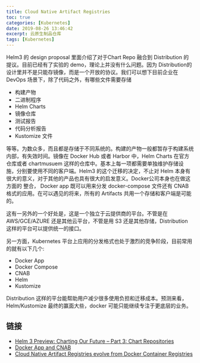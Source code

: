 ```yaml
---
title: Cloud Native Artifact Registries
toc: true
categories: [Kubernetes]
date: 2019-08-26 13:46:42
excerpt: 云原生制品仓库
tags: [Kubernetes]
---
```




Helm3 的 design proposal 里面介绍了对于Chart Repo 融合到 Distribution 的提议。目前已经有了实验的 demo，理论上并没有什么问题。因为 Distribution的设计里并不是只能存镜像，而是一个开放的协议。我们可以想下目前企业在 DevOps 场景下，除了代码之外，有哪些文件需要存储

* 构建产物
* 二进制程序
* Helm Charts
* 镜像仓库
* 测试报告
* 代码分析报告
* Kustomize 文件

等等。为数众多，而且都是存储于不同系统的。构建的产物一般都暂存于构建系统内部，有失效时间。镜像在 Docker Hub 或者 Harbor 中，Helm Charts 在官方仓库或者 chartmusuem 这样的仓库中。基本上每一项都需要单独维护存储设施，分别要使用不同的客户端。Helm3 的这个迁移的决定，不止对 Helm 本身有很大的意义，对于其他的产品也具有很大的启发意义。Docker公司本身也在做这方面的 整合， Docker app 既可以用来分发 docker-compose 文件还有 CNAB 格式的应用。在可以遇见的将来，所有的 Artifacts 共用一个存储和客户端是可能的。

这有一另外的一个好处是，这是一个独立于云提供商的平台。不管是在 AWS/GCE/AZURE 还是其他云平台，不管是用 S3 还是其他存储，Distribution 这样的平台可以提供统一的接口。

另一方面，Kubernetes 平台上应用的分发格式也处于激烈的竞争阶段，目前常用的就有以下几个:

* Docker App
* Docker Compose
* CNAB
* Helm
* Kustomize

Distribution 这样的平台能帮助用户减少很多使用负担和迁移成本。预测来看，Helm/Kustomize 最终的赢面大些，docker 可能只能继续专注于更底层的业务。



## 链接

* [Helm 3 Preview: Charting Our Future – Part 3: Chart Repositories](https://helm.sh/blog/helm-3-preview-pt3/)
* [Docker App and CNAB](https://blog.docker.com/2018/12/docker-app-and-cnab/ )
* [Cloud Native Artifact Registries evolve from Docker Container Registries](https://stevelasker.blog/2019/01/25/cloud-native-artifact-stores-evolve-from-container-registries/)
